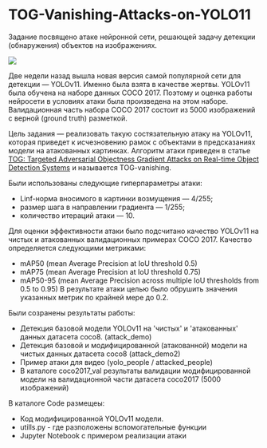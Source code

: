 # TOG-Vanishing-Attacks-on-YOLO11
Задание посвящено атаке нейронной сети, решающей задачу детекции (обнаружения) объектов на изображениях.

![](https://github.com/TOG-Vanishing-Attacks-on-YOLO11/outputs/yolo_people.gif)


Две недели назад вышла новая версия самой популярной сети для детекции — YOLOv11. Именно была взята в качестве жертвы.
YOLOv11 была обучена на наборе данных COCO 2017. Поэтому и оценка работы нейросети в условиях атаки была произведена на этом наборе. Валидационная часть набора COCO 2017 состоит из 5000 изображений с верной (ground truth) разметкой.

Цель задания — реализовать такую состязательную атаку на YOLOv11, которая приведет к исчезновению рамок с объектами в предсказаниях модели на атакованных картинках.
Алгоритм атаки приведен в статье [TOG: Targeted Adversarial Objectness Gradient Attacks on Real-time Object Detection Systems](https://arxiv.org/abs/2004.04320) и называется TOG-vanishing. 

Были использованы следующие гиперпараметры атаки:
- Linf-норма вносимого в картинки возмущения — 4/255;
- размер шага в направлении градиента — 1/255;
- количество итераций атаки — 10.

Для оценки эффективности атаки было подсчитано качество YOLOv11 на чистых и атакованных валидационных примерах COCO 2017. Качество определяется следующими метриками:
- mAP50 (mean Average Precision at IoU threshold 0.5)
- mAP75 (mean Average Precision at IoU threshold 0.75)
- mAP50-95 (mean Average Precision across multiple IoU thresholds from 0.5 to 0.95)
В результате атаки целью было обрушить значения указанных метрик по крайней мере до 0.2.

Были созранены результаты работы:
- Детекция базовой модели YOLOv11 на 'чистых' и 'атакованных' данных датасета coco8. (attack_demo)
- Детекция базовой и модифицированной (атакованной) модели на чистых данных датасета coco8 (attack_demo2)
- Пример атаки для видео (yolo_people / attacked_people)
- В каталоге coco2017_val результаты валидации модифицированной модели на валидационной части датасета coco2017 (5000 изображений)

В каталоге Code размещеы:
- Код модифицированной YOLOv11 модели.
- utills.py - где разположены вспомогательные функции
- Jupyter Notebook с примером реализации атаки
